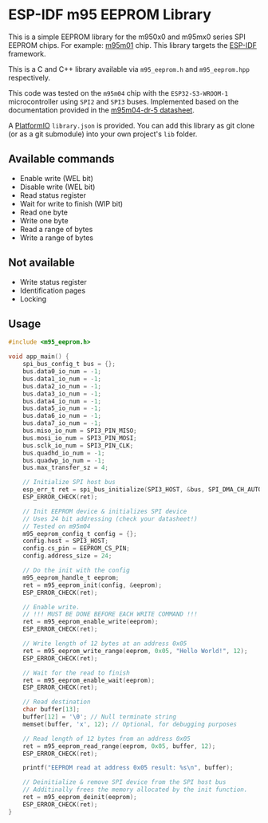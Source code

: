 # ESP-IDF m95 EEPROM Library

This is a simple EEPROM library for the m950x0 and m95mx0 series SPI EEPROM chips. For example: [m95m01](https://www.st.com/resource/en/datasheet/m95m01-r.pdf) chip.
This library targets the [ESP-IDF](https://docs.espressif.com/projects/esp-idf/en/latest/esp32s3/get-started/index.html)
framework.

This is a C and C++ library available via `m95_eeprom.h` and `m95_eeprom.hpp` respectively.

This code was tested on the `m95m04` chip with the `ESP32-S3-WROOM-1` microcontroller using `SPI2` and `SPI3` buses. Implemented based on the documentation provided in the [m95m04-dr-5 datasheet](https://www.st.com/resource/en/datasheet/m95m04-dr.pdf).

A [PlatformIO](https://platformio.org/) `library.json` is provided. You can add this library as git clone (or as a git submodule) into your own project's `lib` folder.

## Available commands

* Enable write (WEL bit)
* Disable write (WEL bit)
* Read status register
* Wait for write to finish (WIP bit)
* Read one byte
* Write one byte
* Read a range of bytes
* Write a range of bytes

## Not available

* Write status register
* Identification pages
* Locking

## Usage

```c
#include <m95_eeprom.h>

void app_main() {
    spi_bus_config_t bus = {};
    bus.data0_io_num = -1;
    bus.data1_io_num = -1;
    bus.data2_io_num = -1;
    bus.data3_io_num = -1;
    bus.data4_io_num = -1;
    bus.data5_io_num = -1;
    bus.data6_io_num = -1;
    bus.data7_io_num = -1;
    bus.miso_io_num = SPI3_PIN_MISO;
    bus.mosi_io_num = SPI3_PIN_MOSI;
    bus.sclk_io_num = SPI3_PIN_CLK;
    bus.quadhd_io_num = -1;
    bus.quadwp_io_num = -1;
    bus.max_transfer_sz = 4;

    // Initialize SPI host bus
    esp_err_t ret = spi_bus_initialize(SPI3_HOST, &bus, SPI_DMA_CH_AUTO);
    ESP_ERROR_CHECK(ret);

    // Init EEPROM device & initializes SPI device
    // Uses 24 bit addressing (check your datasheet!)
    // Tested on m95m04
    m95_eeprom_config_t config = {};
    config.host = SPI3_HOST;
    config.cs_pin = EEPROM_CS_PIN;
    config.address_size = 24;

    // Do the init with the config
    m95_eeprom_handle_t eeprom;
    ret = m95_eeprom_init(config, &eeprom);
    ESP_ERROR_CHECK(ret);

    // Enable write.
    // !!! MUST BE DONE BEFORE EACH WRITE COMMAND !!!
    ret = m95_eeprom_enable_write(eeprom);
    ESP_ERROR_CHECK(ret);

    // Write length of 12 bytes at an address 0x05
    ret = m95_eeprom_write_range(eeprom, 0x05, "Hello World!", 12);
    ESP_ERROR_CHECK(ret);

    // Wait for the read to finish
    ret = m95_eeprom_enable_wait(eeprom);
    ESP_ERROR_CHECK(ret);

    // Read destination
    char buffer[13];
    buffer[12] = '\0'; // Null terminate string
    memset(buffer, 'x', 12); // Optional, for debugging purposes

    // Read length of 12 bytes from an address 0x05
    ret = m95_eeprom_read_range(eeprom, 0x05, buffer, 12);
    ESP_ERROR_CHECK(ret);

    printf("EEPROM read at address 0x05 result: %s\n", buffer);

    // Deinitialize & remove SPI device from the SPI host bus
    // Additinally frees the memory allocated by the init function.
    ret = m95_eeprom_deinit(eeprom);
    ESP_ERROR_CHECK(ret);
}

```

